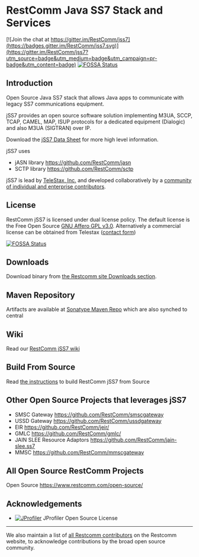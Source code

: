 # RestComm Java SS7 Stack and Services

[![Join the chat at https://gitter.im/RestComm/jss7](https://badges.gitter.im/RestComm/jss7.svg)](https://gitter.im/RestComm/jss7?utm_source=badge&utm_medium=badge&utm_campaign=pr-badge&utm_content=badge)
[![FOSSA Status](https://app.fossa.io/api/projects/git%2Bhttps%3A%2F%2Fgithub.com%2FRestComm%2Fjss7.svg?type=shield)](https://app.fossa.io/projects/git%2Bhttps%3A%2F%2Fgithub.com%2FRestComm%2Fjss7?ref=badge_shield)

## Introduction

Open Source Java SS7 stack that allows Java apps to communicate with legacy SS7 communications equipment. 

jSS7 provides an open source software solution implementing M3UA, SCCP, TCAP, CAMEL, MAP, ISUP protocols for a dedicated equipment (Dialogic) and also M3UA (SIGTRAN) over IP.

Download the [jSS7 Data Sheet](http://telestax.files.wordpress.com/2012/10/telscalejss7datasheet.pdf) for more high level information.

jSS7 uses 
* jASN library https://github.com/RestComm/jasn 
* SCTP library https://github.com/RestComm/sctp

jSS7 is lead by [TeleStax, Inc.](http://www.telestax.com/) and developed collaboratively by a [community of individual and enterprise contributors](https://www.restcomm.com/acknowledgements/).

## License

RestComm jSS7 is licensed under dual license policy. The default license is the Free Open Source [GNU Affero GPL v3.0](http://www.gnu.org/licenses/agpl-3.0.html). Alternatively a commercial license can be obtained from Telestax ([contact form](https://www.restcomm.com/contact/))


[![FOSSA Status](https://app.fossa.io/api/projects/git%2Bhttps%3A%2F%2Fgithub.com%2FRestComm%2Fjss7.svg?type=large)](https://app.fossa.io/projects/git%2Bhttps%3A%2F%2Fgithub.com%2FRestComm%2Fjss7?ref=badge_large)

## Downloads

Download binary from [the Restcomm site Downloads section](https://www.restcomm.com/downloads/).

## Maven Repository

Artifacts are available at [Sonatype Maven Repo](https://oss.sonatype.org/content/repositories/releases/org/restcomm) which are also synched to central

## Wiki

Read our [RestComm jSS7 wiki](https://github.com/RestComm/jss7/wiki) 

## Build From Source

Read [the instructions](https://github.com/RestComm/jss7/wiki/Build-jSS7-from-Source) to build RestComm jSS7 from Source 

## Other Open Source Projects that leverages jSS7

*  SMSC Gateway https://github.com/RestComm/smscgateway
*  USSD Gateway https://github.com/RestComm/ussdgateway
*  EIR https://github.com/RestComm/jeir/
*  GMLC https://github.com/RestComm/gmlc/
*  JAIN SLEE Resource Adaptors https://github.com/RestComm/jain-slee.ss7
*  MMSC https://github.com/RestComm/mmscgateway

## All Open Source RestComm Projects

Open Source https://www.restcomm.com/open-source/


## Acknowledgements

* [![JProfiler](https://www.ej-technologies.com/images/product_banners/jprofiler_large.png)](https://www.ej-technologies.com/products/jprofiler/overview.html) JProfiler Open Source License

---
We also maintain a list of [all Restcomm contributors](http://www.telestax.com/opensource/acknowledgments/) on the Restcomm website, to acknowledge contributions by the broad open source community.
